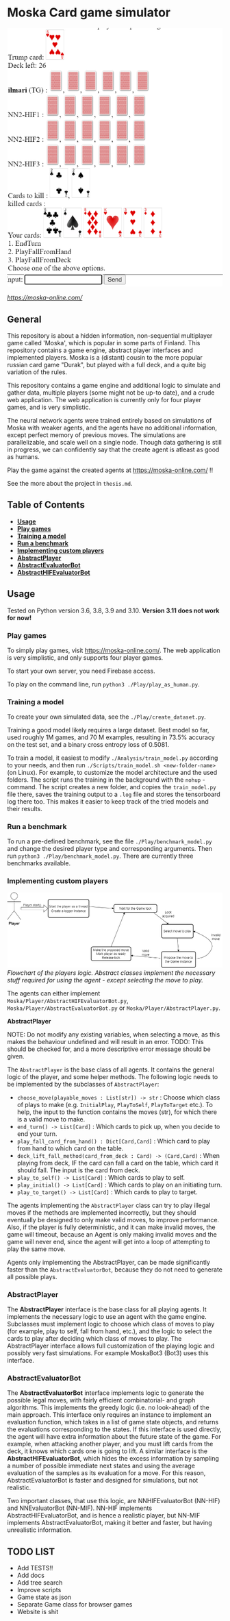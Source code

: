 # Moska Card game simulator

![moska-online](moska-online.png)

*https://moska-online.com/*

## **General** <!-- omit in toc -->
This repository is about a hidden information, non-sequential multiplayer game called 'Moska', which is popular in some parts of Finland. This repository contains a game engine, abstract player interfaces and implemented players. Moska is a (distant) cousin to the more popular russian card game "Durak", but played with a full deck, and a quite big variation of the rules.

This repository contains a game engine and additional logic to simulate and gather data, multiple players (some might not be up-to date), and a crude web application. The web application is currently only for four player games, and is very simplistic.

The neural network agents were trained entirely based on simulations of Moska with weaker agents, and the agents have no additional information, except perfect memory of previous moves. The simulations are parallelizable, and scale well on a single node. Though data gathering is still in progress, we can confidently say that the create agent is atleast as good as humans.

Play the game against the created agents at https://moska-online.com/ !!

See the more about the project in `thesis.md`.

## Table of Contents <!-- omit in toc -->
- [**Usage**](#usage)
- [**Play games**](#play-games)
- [**Training a model**](#training-a-model)
- [**Run a benchmark**](#run-a-benchmark)
- [**Implementing custom players**](#implementing-custom-players)
- [**AbstractPlayer**](#abstractplayer)
- [**AbstractEvaluatorBot**](#abstractevaluatorbot)
- [**AbstractHIFEvaluatorBot**](#abstracthifevaluatorbot)

## **Usage** <!-- omit in toc -->
Tested on Python version 3.6, 3.8, 3.9 and 3.10. **Version 3.11 does not work for now!**

### **Play games**
To simply play games, visit https://moska-online.com/. The web application is very simplistic, and only supports four player games.

To start your own server, you need Firebase access.

To play on the command line, run `python3 ./Play/play_as_human.py`.


### **Training a model**
To create your own simulated data, see the `./Play/create_dataset.py`.

Training a good model likely requires a large dataset. Best model so far, used roughly 1M games, and 70 M examples, resulting in 73.5% accuracy on the test set, and a binary cross entropy loss of 0.5081.

To train a model, it easiest to modify `./Analysis/train_model.py` according to your needs, and then run `./Scripts/train_model.sh <new-folder-name>` (on Linux). For example, to customize the model architecture and the used folders. The script runs the training in the background with the `nohup` -command. The script creates a new folder, and copies the `train_model.py` file there, saves the training output to a `.log` file and stores the tensorboard log there too. This makes it easier to keep track of the tried models and their results.

### **Run a benchmark**
To run a pre-defined benchmark, see the file `./Play/benchmark_model.py` and change the desired player type and corresponding arguments. Then run `python3 ./Play/benchmark_model.py`. There are currently three benchmarks available.

### **Implementing custom players**

![player-flowchart](./img/player-diagram.png)
*Flowchart of the players logic. Abstract classes implement the necessary stuff required for using the agent - except selecting the move to play.*

The agents can either implement `Moska/Player/AbstractHIFEvaluatorBot.py`, `Moska/Player/AbstractEvaluatorBot.py` or `Moska/Player/AbstractPlayer.py`.

**AbstractPlayer**

NOTE: Do not modify any existing variables, when selecting a move, as this makes the behaviour undefined and will result in an error.
TODO: This should be checked for, and a more descriptive error message should be given.

The `AbstractPlayer` is the base class of all agents. It contains the general logic of the player, and some helper methods. The following logic needs to be implemented by the subclasses of `AbstractPlayer`:
- `choose_move(playable_moves : List[str]) -> str` : Choose which class of plays to make (e.g. `InitialPlay`, `PlayToSelf`, `PlayToTarget` etc.). To help, the input to the function contains the moves (str), for which there is a valid move to make.
- `end_turn() -> List[Card]` : Which cards to pick up, when you decide to end your turn.
- `play_fall_card_from_hand() : Dict[Card,Card]` : Which card to play from hand to which card on the table.
- `deck_lift_fall_method(card_from_deck : Card) -> (Card,Card)` : When playing from deck, IF the card can fall a card on the table, which card it should fall. The input is the card from deck.
- `play_to_self() -> List[Card]` : Which cards to play to self.
- `play_initial() -> List[Card]` : Which cards to play on an initiating turn.
- `play_to_target() -> List[Card]` : Which cards to play to target.

The agents implementing the `AbstractPlayer` class can try to play illegal moves if the methods are implemented incorrectly, but they should eventually be designed to only make valid moves, to improve performance. Also, if the player is fully deterministic, and it can make invalid moves, the game will timeout, because an Agent is only making invalid moves and the game will never end, since the agent will get into a loop of attempting to play the same move.

Agents only implementing the AbstractPlayer, can be made significantly faster than the `AbstractEvaluatorBot`, because they do not need to generate all possible plays.


### **AbstractPlayer**

The **AbstractPlayer** interface is the base class for all playing
agents. It implements the necessary logic to use an agent with the game
engine. Subclasses must implement logic to choose which class of moves
to play (for example, play to self, fall from hand, etc.), and the logic
to select the cards to play after deciding which class of moves to play.
The AbstractPlayer interface allows full customization of the playing
logic and possibly very fast simulations. For example MoskaBot3 (Bot3)
uses this interface.

### **AbstractEvaluatorBot**

The **AbstractEvaluatorBot** interface implements logic to generate the
possible legal moves, with fairly efficient combinatorial- and graph
algorithms. This implements the greedy logic (i.e. no look-ahead) of the
main approach. This interface only requires an instance to implement an
evaluation function, which takes in a list of game state objects, and
returns the evaluations corresponding to the states. If this interface
is used directly, the agent will have extra information about the future
state of the game. For example, when attacking another player, and you
must lift cards from the deck, it knows which cards one is going to
lift. A similar interface is the **AbstractHIFEvaluatorBot**, which
hides the excess information by sampling a number of possible immediate
next states and using the average evaluation of the samples as its
evaluation for a move. For this reason, AbstractEvaluatorBot is faster
and designed for simulations, but not realistic.

Two important classes, that use this logic, are NNHIFEvaluatorBot
(NN-HIF) and NNEvaluatorBot (NN-MIF). NN-HIF implements
AbstractHIFEvaluatorBot, and is hence a realistic player, but NN-MIF
implements AbstractEvaluatorBot, making it better and faster, but having
unrealistic information.


## TODO LIST
- Add TESTS!!
- Add docs
- Add tree search
- Improve scripts
- Game state as json
- Separate Game class for browser games
- Website is shit
